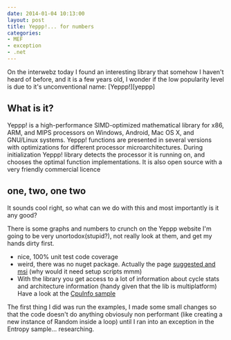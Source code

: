```yaml
---
date: 2014-01-04 10:13:00
layout: post
title: Yeppp!... for numbers
categories:
- MEF
- exception
- .net
---
```


On the interwebz today I found an interesting library that somehow I haven't heard of before, and it is a few years old, 
I wonder if the low popularity level is due to it's unconventional name: [Yeppp!][yeppp]

## What is it?

Yeppp! is a high-performance SIMD-optimized mathematical library for x86, ARM, and MIPS processors on Windows, Android, 
Mac OS X, and GNU/Linux systems. Yeppp! functions are presented in several versions with optimizations for different 
processor microarchitectures. During initialization Yeppp! library detects the processor it is running on, and chooses 
the optimal function implementations. It is also open source with a very friendly commercial licence

## one, two, one two

It sounds cool right, so what can we do with this and most importantly is it any good? 

There is some  graphs and numbers to crunch on the Yeppp website I'm going to be very unortodox(stupid?), not really look at them, and get my hands dirty first.

- nice, 100% unit test code coverage
- weird, there was no nuget package. Actually the page [suggested and msi][msi] (why would it need setup scripts mmm)
- With the library you get access to a lot of information about cycle stats and architecture information (handy given that the lib is multiplatform) Have a look at the [CpuInfo sample][cpu-info]


The first thing I did was run the examples, I made some small changes so that the code doesn't do anything obviosuly non performant (like creating a new instance of Random inside a loop) until I ran into an exception in the Entropy sample... researching.


[yep]:[http://yeppp.info]
[msi]:[http://docs.yeppp.info/cs/index.html]
[cpu-info]:[http://docs.yeppp.info/cs/_cpu_info_8cs-example.html]
